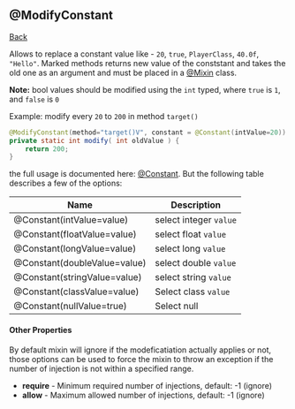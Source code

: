 ## @ModifyConstant
[Back](mixins.md)

Allows to replace a constant value like - `20`, `true`, `PlayerClass`, `40.0f`, `"Hello"`. Marked methods returns new value of the conststant and takes the old one as an argument and must be placed in a [@Mixin](mixin.md) class.

**Note:** bool values should be modified using the `int` typed, where `true` is `1`, and `false` is `0`

Example: modify every `20` to `200` in method `target()`
```java
@ModifyConstant(method="target()V", constant = @Constant(intValue=20))
private static int modify( int oldValue ) {
	return 200;
}
```

the full usage is documented here: [@Constant](constant.md). But the following table describes a few of the options: 

| Name | Description |
| --- | --- |
| @Constant(intValue=value) | select integer `value` |
| @Constant(floatValue=value) | select float `value` |
| @Constant(longValue=value) | select long `value` |
| @Constant(doubleValue=value) | select double `value` |
| @Constant(stringValue=value) | select string `value` |
| @Constant(classValue=value) | Select class `value` |
| @Constant(nullValue=true) | Select null |

#### Other Properties
By default mixin will ignore if the modeficatiation actually applies or not, those options can be used to force the mixin to throw an exception if the number of injection is not within a specified range.

* **require** - Minimum required number of injections, default: -1 (ignore)
* **allow** - Maximum allowed number of injections, default: -1 (ignore)


